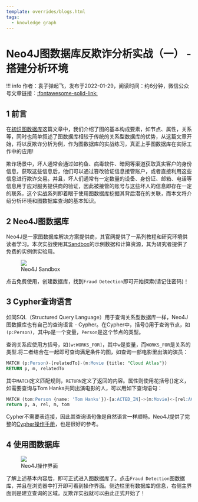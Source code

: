 ```yaml
---
template: overrides/blogs.html
tags:
  - knowledge graph
---
```


# Neo4J图数据库反欺诈分析实战（一） - 搭建分析环境

!!! info
    作者：袁子弹起飞，发布于2022-01-29，阅读时间：约6分钟，微信公众号文章链接：[:fontawesome-solid-link:](https://mp.weixin.qq.com/s?__biz=MzI4Mjk3NzgxOQ==&mid=2247485213&idx=1&sn=ed9051c887847bcf35ef6e21af6005f4&chksm=eb90f469dce77d7fa1325810d537e183c65eef7067f20219eee02d6f3667d14554832103986d&token=771475859&lang=zh_CN#rd)

## 1 前言

在[初识图数据库](https://mp.weixin.qq.com/s?__biz=MzI4Mjk3NzgxOQ==&mid=2247485112&idx=1&sn=efd4f9b472a3d58378407bb6fad46a2f&chksm=eb90f5ccdce77cda0285d53331834a787364d4458a3588173c9fe8ef6953499362bd64f7c918&token=1650861834&lang=zh_CN#rd)这篇文章中，我们介绍了图的基本构成要素，如节点、属性，关系等，同时也简单叙述了图数据库相较于传统的关系型数据库的优势，从这篇文章开始，将以反欺诈分析为例，作为图数据库的实战练习，真正上手图数据库在实际工作中的应用!

欺诈场景中，坏人通常会通过如钓鱼、病毒软件、暗网等渠道获取真实客户的身份信息，获取这些信息后，他们可以通过篡改验证信息接管账户，或者直接利用这些信息进行欺诈交易。并且，坏人们通常有一定数量的设备、身份证、邮箱、电话等信息用于应对服务提供商的验证，因此被接管的账号与这些坏人的信息即存在一定的联系，这个实战系列即着眼于使用图数据库挖掘其背后潜在的关联，而本文将介绍分析环境和图数据库查询的基本知识。

## 2 Neo4J图数据库

Neo4J是一家图数据库解决方案提供商，其官网提供了一系列教程和研究环境供读者学习。本次实战使用其[Sandbox](https://sandbox.neo4j.com/ 'Neo4J Sandbox')的示例数据和计算资源，其为研究者提供了免费的实例供实验用。

<figure>
  <img src="https://cdn.jsdelivr.net/gh/BulletTech2021/Pics/img/1_V/Neo4J_Sandbox.png"  />
  <figcaption>Neo4J Sandbox</figcaption>
</figure>

点击免费使用，创建数据库，找到`Fraud Detection`即可开始探索(请记住密码)！

## 3 Cypher查询语言

如同SQL（Structured Query Language）用于查询关系型数据库一样，Neo4J图数据库也有自己的查询语言 - Cypher。在Cypher中，括号()用于查询节点，如`(p:Person)`，其中`p`是一个变量，`Person`是这个节点的类型。

查询关系应使用方括号，如`[w:WORKS_FOR]`，其中`w`是变量，而`WORKS_FOR`是关系的类型.将二者结合在一起即可查询满足条件的图，如查询一部电影里出演的演员：

```sql
MATCH (p:Person)-[relatedTo]-(m:Movie {title: "Cloud Atlas"})
RETURN p, m, relatedTo
```

其中`MATCH`定义匹配规则，`RETURN`定义了返回的内容。属性则使用花括号{}定义，如需要查询与Tom Hanks共同出演电影的人，可以用如下查询语句：

```sql
MATCH (tom:Person {name: 'Tom Hanks'})-[a:ACTED_IN]->(m:Movie)<-[rel:ACTED_IN]-(p:Person)
return p, a, rel, m, tom
```

Cypher不需要表连接，因此其查询语句像是自然语言一样顺畅。Neo4J提供了完整的[Cypher操作手册](https://neo4j.com/docs/cypher-manual/4.2/ 'Cypher操作手册')，也是很好的参考。


## 4 使用图数据库


<figure>
  <img src="https://cdn.jsdelivr.net/gh/BulletTech2021/Pics/img/1_V/Fraud操作界面.png"  />
  <figcaption>Neo4J操作界面</figcaption>
</figure>


了解上述基本内容后，即可正式进入图数据库了。点击`Fraud Detection`图数据库，并且在浏览器中打开即可看到操作界面。侧边栏里有数据库的信息，右侧主界面则是建立查询的区域。反欺诈实战就可以由此正式开始了！
